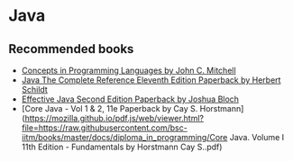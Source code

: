 # Java

<!-- https://mozilla.github.io/pdf.js/web/viewer.html?file=https://raw.githubusercontent.com/bsc-iitm/books/master/docs/diploma_in_programming/books_name -->
## Recommended books
- [Concepts in Programming Languages by John C. Mitchell](https://mozilla.github.io/pdf.js/web/viewer.html?file=https://raw.githubusercontent.com/bsc-iitm/archive/java/Concepts%20in%20Programming%20Languages.pdf)
- [Java The Complete Reference Eleventh Edition Paperback by Herbert Schildt](https://mozilla.github.io/pdf.js/web/viewer.html?file=https://raw.githubusercontent.com/bsc-iitm/books/master/docs/diploma_in_programming/Herbert%20Schildt%20-%20Java_%20The%20Complete%20Reference%2C%20Eleventh%20Edition.%2011-McGraw-Hill%20Education%20(2019).pdf)
- [Effective Java Second Edition Paperback by Joshua Bloch](https://mozilla.github.io/pdf.js/web/viewer.html?file=https://raw.githubusercontent.com/bsc-iitm/books/master/docs/diploma_in_programming/Effective%20Java%20(2017,%20Addison-Wesley).pdf)
- [Core Java - Vol 1 & 2, 11e Paperback by Cay S. Horstmann](https://mozilla.github.io/pdf.js/web/viewer.html?file=https://raw.githubusercontent.com/bsc-iitm/books/master/docs/diploma_in_programming/Core Java. Volume I 11th Edition - Fundamentals by Horstmann Cay S..pdf)
